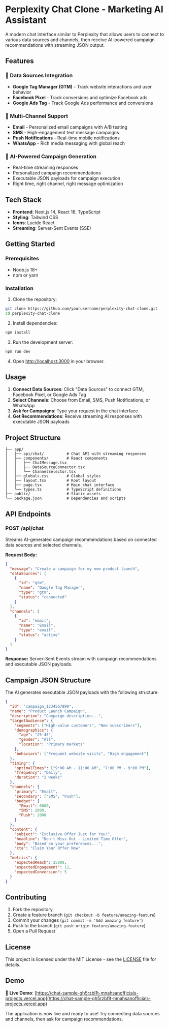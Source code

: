 # Perplexity Chat Clone - Marketing AI Assistant

A modern chat interface similar to Perplexity that allows users to connect to various data sources and channels, then receive AI-powered campaign recommendations with streaming JSON output.

## Features

### 🎯 Data Sources Integration
- **Google Tag Manager (GTM)** - Track website interactions and user behavior
- **Facebook Pixel** - Track conversions and optimize Facebook ads  
- **Google Ads Tag** - Track Google Ads performance and conversions

### 📱 Multi-Channel Support
- **Email** - Personalized email campaigns with A/B testing
- **SMS** - High-engagement text message campaigns
- **Push Notifications** - Real-time mobile notifications
- **WhatsApp** - Rich media messaging with global reach

### 🤖 AI-Powered Campaign Generation
- Real-time streaming responses
- Personalized campaign recommendations
- Executable JSON payloads for campaign execution
- Right time, right channel, right message optimization

## Tech Stack

- **Frontend**: Next.js 14, React 18, TypeScript
- **Styling**: Tailwind CSS
- **Icons**: Lucide React
- **Streaming**: Server-Sent Events (SSE)

## Getting Started

### Prerequisites
- Node.js 18+ 
- npm or yarn

### Installation

1. Clone the repository:
```bash
git clone https://github.com/yourusername/perplexity-chat-clone.git
cd perplexity-chat-clone
```

2. Install dependencies:
```bash
npm install
```

3. Run the development server:
```bash
npm run dev
```

4. Open [http://localhost:3000](http://localhost:3000) in your browser.

## Usage

1. **Connect Data Sources**: Click "Data Sources" to connect GTM, Facebook Pixel, or Google Ads Tag
2. **Select Channels**: Choose from Email, SMS, Push Notifications, or WhatsApp
3. **Ask for Campaigns**: Type your request in the chat interface
4. **Get Recommendations**: Receive streaming AI responses with executable JSON payloads

## Project Structure

```
├── app/
│   ├── api/chat/          # Chat API with streaming responses
│   ├── components/        # React components
│   │   ├── ChatMessage.tsx
│   │   ├── DataSourceConnector.tsx
│   │   └── ChannelSelector.tsx
│   ├── globals.css        # Global styles
│   ├── layout.tsx         # Root layout
│   ├── page.tsx           # Main chat interface
│   └── types.ts           # TypeScript definitions
├── public/                # Static assets
└── package.json           # Dependencies and scripts
```

## API Endpoints

### POST /api/chat
Streams AI-generated campaign recommendations based on connected data sources and selected channels.

**Request Body:**
```json
{
  "message": "Create a campaign for my new product launch",
  "dataSources": [
    {
      "id": "gtm",
      "name": "Google Tag Manager",
      "type": "gtm",
      "status": "connected"
    }
  ],
  "channels": [
    {
      "id": "email",
      "name": "Email",
      "type": "email",
      "status": "active"
    }
  ]
}
```

**Response:** Server-Sent Events stream with campaign recommendations and executable JSON payloads.

## Campaign JSON Structure

The AI generates executable JSON payloads with the following structure:

```json
{
  "id": "campaign_1234567890",
  "name": "Product Launch Campaign",
  "description": "Campaign description...",
  "targetAudience": {
    "segments": ["High-value customers", "New subscribers"],
    "demographics": {
      "age": "25-45",
      "gender": "All",
      "location": "Primary markets"
    },
    "behaviors": ["Frequent website visits", "High engagement"]
  },
  "timing": {
    "optimalTimes": ["9:00 AM - 11:00 AM", "7:00 PM - 9:00 PM"],
    "frequency": "Daily",
    "duration": "2 weeks"
  },
  "channels": {
    "primary": "Email",
    "secondary": ["SMS", "Push"],
    "budget": {
      "Email": 6000,
      "SMS": 2000,
      "Push": 2000
    }
  },
  "content": {
    "subject": "Exclusive Offer Just for You!",
    "headline": "Don't Miss Out - Limited Time Offer",
    "body": "Based on your preferences...",
    "cta": "Claim Your Offer Now"
  },
  "metrics": {
    "expectedReach": 25000,
    "expectedEngagement": 12,
    "expectedConversion": 5
  }
}
```

## Contributing

1. Fork the repository
2. Create a feature branch (`git checkout -b feature/amazing-feature`)
3. Commit your changes (`git commit -m 'Add amazing feature'`)
4. Push to the branch (`git push origin feature/amazing-feature`)
5. Open a Pull Request

## License

This project is licensed under the MIT License - see the [LICENSE](LICENSE) file for details.

## Demo

🎉 **Live Demo**: [https://chat-sample-gh5rzbl1t-mnahsanofficials-projects.vercel.app](https://chat-sample-gh5rzbl1t-mnahsanofficials-projects.vercel.app)

The application is now live and ready to use! Try connecting data sources and channels, then ask for campaign recommendations.

